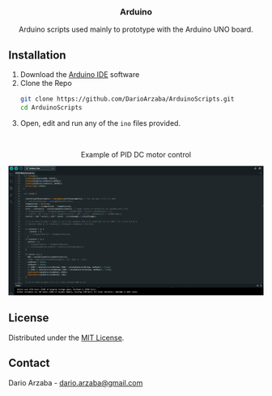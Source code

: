 <br />
<div align="center">
	<h3 align="center">Arduino</h3>
	<p align="center">
    	Arduino scripts used mainly to prototype with the Arduino UNO board.
  	</p>
</div>

## Installation

1. Download the [Arduino IDE](https://www.arduino.cc/en/software) software
3. Clone the Repo
   ```sh
   git clone https://github.com/DarioArzaba/ArduinoScripts.git
   cd ArduinoScripts
   ```
4. Open, edit and run any of the `ino` files provided.

</br>
<div align="center"> <p> Example of PID DC motor control </p> </div>
<img src="S1.png">

## License

Distributed under the [MIT License](https://mit-license.org/).

## Contact

Dario Arzaba - dario.arzaba@gmail.com